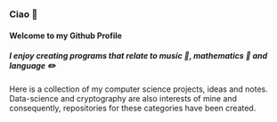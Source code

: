 ### Ciao 👋

#### Welcome to my Github Profile

#### *I enjoy creating programs that relate to music 🎹, mathematics 📖 and language ✏️* 

Here is a collection of my computer science projects, ideas and notes. Data-science and cryptography are also interests of mine and consequently, repositories for these categories have been created.





<!--
**Delmastro/Delmastro** is a ✨ _special_ ✨ repository because its `README.md` (this file) appears on your GitHub profile.

Here are some ideas to get you started:

- 🔭 I’m currently working on ...
- 🌱 I’m currently learning ...
- 👯 I’m looking to collaborate on ...
- 🤔 I’m looking for help with ...
- 💬 Ask me about ...
- 📫 How to reach me: ...
- 😄 Pronouns: ...
- ⚡ Fun fact: ...
-->

